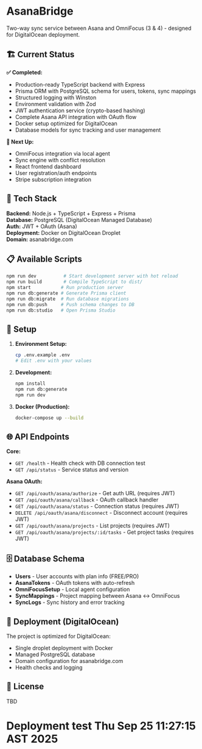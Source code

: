 # AsanaBridge

Two-way sync service between Asana and OmniFocus (3 & 4) - designed for DigitalOcean deployment.

## 🏗️ Current Status

**✅ Completed:**
- Production-ready TypeScript backend with Express
- Prisma ORM with PostgreSQL schema for users, tokens, sync mappings
- Structured logging with Winston
- Environment validation with Zod  
- JWT authentication service (crypto-based hashing)
- Complete Asana API integration with OAuth flow
- Docker setup optimized for DigitalOcean
- Database models for sync tracking and user management

**🔧 Next Up:**
- OmniFocus integration via local agent
- Sync engine with conflict resolution
- React frontend dashboard
- User registration/auth endpoints
- Stripe subscription integration

## 🚀 Tech Stack

**Backend:** Node.js + TypeScript + Express + Prisma  
**Database:** PostgreSQL (DigitalOcean Managed Database)  
**Auth:** JWT + OAuth (Asana)  
**Deployment:** Docker on DigitalOcean Droplet  
**Domain:** asanabridge.com

## 📋 Available Scripts

```bash
npm run dev          # Start development server with hot reload
npm run build        # Compile TypeScript to dist/
npm start           # Run production server
npm run db:generate # Generate Prisma client
npm run db:migrate  # Run database migrations
npm run db:push     # Push schema changes to DB
npm run db:studio   # Open Prisma Studio
```

## 🔧 Setup

1. **Environment Setup:**
   ```bash
   cp .env.example .env
   # Edit .env with your values
   ```

2. **Development:**
   ```bash
   npm install
   npm run db:generate
   npm run dev
   ```

3. **Docker (Production):**
   ```bash
   docker-compose up --build
   ```

## 🌐 API Endpoints

**Core:**
- `GET /health` - Health check with DB connection test
- `GET /api/status` - Service status and version

**Asana OAuth:**
- `GET /api/oauth/asana/authorize` - Get auth URL (requires JWT)
- `GET /api/oauth/asana/callback` - OAuth callback handler
- `GET /api/oauth/asana/status` - Connection status (requires JWT)
- `DELETE /api/oauth/asana/disconnect` - Disconnect account (requires JWT)
- `GET /api/oauth/asana/projects` - List projects (requires JWT)
- `GET /api/oauth/asana/projects/:id/tasks` - Get project tasks (requires JWT)

## 🗄️ Database Schema

- **Users** - User accounts with plan info (FREE/PRO)
- **AsanaTokens** - OAuth tokens with auto-refresh
- **OmniFocusSetup** - Local agent configuration
- **SyncMappings** - Project mapping between Asana ↔ OmniFocus
- **SyncLogs** - Sync history and error tracking

## 🚢 Deployment (DigitalOcean)

The project is optimized for DigitalOcean:
- Single droplet deployment with Docker
- Managed PostgreSQL database
- Domain configuration for asanabridge.com
- Health checks and logging

## 📝 License

TBD
# Deployment test Thu Sep 25 11:27:15 AST 2025
